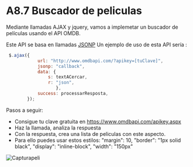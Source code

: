 # A8.7 Buscador de peliculas

Mediante llamadas AJAX y jquery, vamos a implemetar un buscador de películas usando el API OMDB.

Este API se basa en llamadas [JSONP](https://desarrolloweb.com/articulos/que-es-jsonp-ejemplos-libreria-jquery.html)
Un ejemplo de uso de esta API sería :

```javascript
 $.ajax({
            url: "http://www.omdbapi.com/?apikey=[tuClave]",
            jsonp: "callback",
            data: {
                s: textACercar,
                r: "json",
                   },
            success: processarResposta,
        });
```
Pasos a seguir:
- Consigue tu clave gratuita en https://www.omdbapi.com/apikey.aspx
- Haz la llamada, analiza la respuesta
- Con la respuesta, crea una lista de peliculas con este aspecto. 
- Para ello puedes usar estos estilos: "margin": 10, "border": "1px solid black", "display": "inline-block", "width": "150px"


![Capturapeli](https://user-images.githubusercontent.com/70903768/116885517-4159b700-ac28-11eb-835f-24fddfac5795.PNG)


